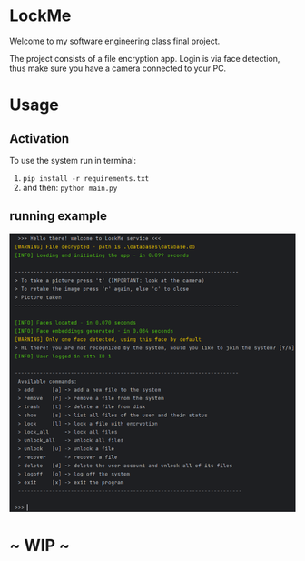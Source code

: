 # LockMe
 
Welcome to my software engineering class final project.

The project consists of a file encryption app. 
Login is via face detection, thus make sure you have a camera connected to your PC.

# Usage
## Activation
To use the system run in terminal:
1. `pip install -r requirements.txt`
2. and then: `python main.py`

## running example
![img.png](images/terminal_view.png)

# ~ WIP ~
